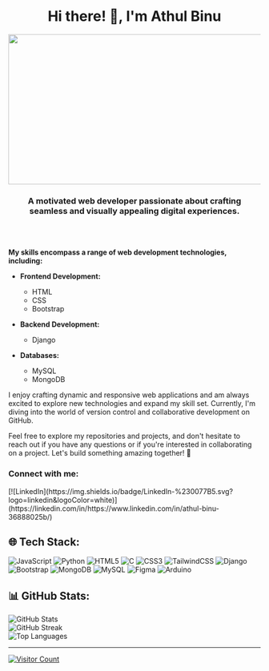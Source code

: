 <h1 align="center">Hi there! 👋, I'm Athul Binu</h1>
<p align="center">
  <img align="center" width="600" height="300" src="https://user-images.githubusercontent.com/74038190/212749447-bfb7e725-6987-49d9-ae85-2015e3e7cc41.gif">
</p>

<h3 align="center">A motivated web developer passionate about crafting seamless and visually appealing digital experiences.</h3>

<br><br>

**My skills encompass a range of web development technologies, including:**

- **Frontend Development:**
  - HTML
  - CSS
  - Bootstrap

- **Backend Development:**
  - Django

- **Databases:**
  - MySQL
  - MongoDB

I enjoy crafting dynamic and responsive web applications and am always excited to explore new technologies and expand my skill set. Currently, I'm diving into the world of version control and collaborative development on GitHub.

Feel free to explore my repositories and projects, and don't hesitate to reach out if you have any questions or if you're interested in collaborating on a project. Let's build something amazing together! 🚀

<h3 align="left">Connect with me:</h3>
<p align="left">
  <!-- Add your social media links here -->
  [![LinkedIn](https://img.shields.io/badge/LinkedIn-%230077B5.svg?logo=linkedin&logoColor=white)](https://linkedin.com/in/https://www.linkedin.com/in/athul-binu-36888025b/)
</p>

## 🌐 Tech Stack:
![JavaScript](https://img.shields.io/badge/javascript-%23323330.svg?style=for-the-badge&logo=javascript&logoColor=%23F7DF1E) ![Python](https://img.shields.io/badge/python-3670A0?style=for-the-badge&logo=python&logoColor=ffdd54) ![HTML5](https://img.shields.io/badge/html5-%23E34F26.svg?style=for-the-badge&logo=html5&logoColor=white) ![C](https://img.shields.io/badge/c-%2300599C.svg?style=for-the-badge&logo=c&logoColor=white) ![CSS3](https://img.shields.io/badge/css3-%231572B6.svg?style=for-the-badge&logo=css3&logoColor=white) ![TailwindCSS](https://img.shields.io/badge/tailwindcss-%2338B2AC.svg?style=for-the-badge&logo=tailwind-css&logoColor=white) ![Django](https://img.shields.io/badge/django-%23092E20.svg?style=for-the-badge&logo=django&logoColor=white) ![Bootstrap](https://img.shields.io/badge/bootstrap-%238511FA.svg?style=for-the-badge&logo=bootstrap&logoColor=white) ![MongoDB](https://img.shields.io/badge/MongoDB-%234ea94b.svg?style=for-the-badge&logo=mongodb&logoColor=white) ![MySQL](https://img.shields.io/badge/mysql-%2300000f.svg?style=for-the-badge&logo=mysql&logoColor=white) ![Figma](https://img.shields.io/badge/figma-%23F24E1E.svg?style=for-the-badge&logo=figma&logoColor=white) ![Arduino](https://img.shields.io/badge/-Arduino-00979D?style=for-the-badge&logo=Arduino&logoColor=white)

## 📊 GitHub Stats:
![GitHub Stats](https://github-readme-stats.vercel.app/api?username=Athul-Binu&theme=midnight-purple&hide_border=true&include_all_commits=false&count_private=false)<br/>
![GitHub Streak](https://github-readme-streak-stats.herokuapp.com/?user=Athul-Binu&theme=midnight-purple&hide_border=true)<br/>
![Top Languages](https://github-readme-stats.vercel.app/api/top-langs/?username=Athul-Binu&theme=midnight-purple&hide_border=true&include_all_commits=false&count_private=false&layout=compact)

---

[![Visitor Count](https://visitcount.itsvg.in/api?id=Athul-Binu&icon=2&color=1)](https://visitcount.itsvg.in)

<!-- Proudly created with GPRM ( https://gprm.itsvg.in ) -->
